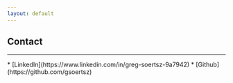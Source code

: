```yaml
---
layout: default
---
```


## Contact
<hr/>
* [LinkedIn](https://www.linkedin.com/in/greg-soertsz-9a7942)
* [Github](https://github.com/gsoertsz) 
